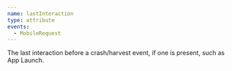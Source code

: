 ```yaml
---
name: lastInteraction
type: attribute
events:
  - MobileRequest
---
```


The last interaction before a crash/harvest event, if one is present, such as App Launch.